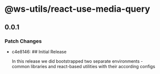 # @ws-utils/react-use-media-query

## 0.0.1

### Patch Changes

- c4e8146: ## Initial Release

  In this release we did bootstrapped two separate environments - common libraries and react-based utilities with their according configs
